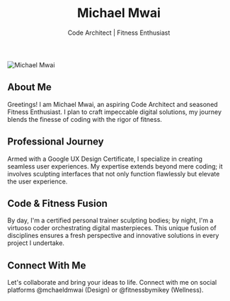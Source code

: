 

<body>
    <header>
        <h1>Michael Mwai</h1>
        <p>Code Architect | Fitness Enthusiast</p>
    </header>
    <section>
        <img src="https://user-images.githubusercontent.com/107857441/208100049-3fdebd9d-a27f-48d7-924a-4faaeceac9d8.jpg" alt="Michael Mwai">
        <h2>About Me</h2>
        <p>
            Greetings! I am Michael Mwai, an aspiring Code Architect and seasoned Fitness Enthusiast. I plan to
            craft impeccable digital solutions, my journey blends the finesse of coding with the rigor of fitness.
        </p>
        <h2>Professional Journey</h2>
        <p>
            Armed with a Google UX Design Certificate, I specialize in creating seamless user experiences. My expertise
            extends beyond mere coding; it involves sculpting interfaces that not only function flawlessly but elevate
            the user experience.
        </p>
        <h2>Code & Fitness Fusion</h2>
        <p>
            By day, I'm a certified personal trainer sculpting bodies; by night, I'm a virtuoso coder orchestrating
            digital masterpieces. This unique fusion of disciplines ensures a fresh perspective and innovative solutions
            in every project I undertake.
        </p>
        <h2>Connect With Me</h2>
        <p>
            Let's collaborate and bring your ideas to life. Connect with me on social platforms @mchaeldmwai (Design) or
            @fitnessbymikey (Wellness).
        </p>
    </section>
</body>

</html>
